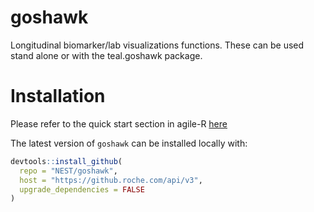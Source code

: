 # goshawk

Longitudinal biomarker/lab visualizations functions. These can be used stand alone or with the teal.goshawk package.


# Installation

Please refer to the quick start section in agile-R [here](https://pages.github.roche.com/NEST/docs/hugo/NEST/agile-R/master/quick_start/install-nest-environment/)

The latest version of `goshawk` can be installed locally with:

```r
devtools::install_github(
  repo = "NEST/goshawk",
  host = "https://github.roche.com/api/v3",
  upgrade_dependencies = FALSE
)
```
